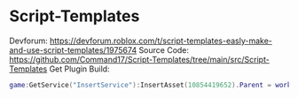 # Script-Templates
Devforum: https://devforum.roblox.com/t/script-templates-easly-make-and-use-script-templates/1975674
Source Code: https://github.com/Command17/Script-Templates/tree/main/src/Script-Templates
Get Plugin Build:
```lua
game:GetService("InsertService"):InsertAsset(10854419652).Parent = workspace
```
